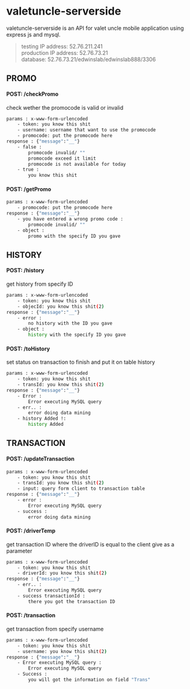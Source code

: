 # valetuncle-serverside
valetuncle-serverside is an API for valet uncle mobile application using express js and mysql.

> testing IP address: 52.76.211.241  
> production IP address: 52.76.73.21  
> database: 52.76.73.21/edwinslab/edwinslab888/3306  

## PROMO
#### POST: /checkPromo
check wether the promocode is valid or invalid
```sh
params : x-www-form-urlencoded
    - token: you know this shit
    - username: username that want to use the promocode
    - promocode: put the promocode here
response : {"message":"__"}
    - false :
        promocode invalid/ ""
        promocode exceed it limit
        promocode is not available for today
    - true :
        you know this shit
```
#### POST: /getPromo
```sh
params : x-www-form-urlencoded
    - promocode: put the promocode here
response : {"message":"__"}
    - you have entered a wrong promo code :
        promocode invalid/ ""
    - object :
        promo with the specify ID you gave
```

## HISTORY
#### POST: /history
get history from specify ID
```sh
params : x-www-form-urlencoded
    - token: you know this shit
    - objecId: you know this shit(2)
response : {"message":"__"}
    - error :
        no history with the ID you gave
    - object :
        history with the specify ID you gave
```
#### POST: /toHistory
set status on transaction to finish and put it on table history
```sh
params : x-www-form-urlencoded
    - token: you know this shit
    - transId: you know this shit(2)
response : {"message":"__"}
    - Error :
        Error executing MySQL query
    - err.. :
        error doing data mining
    - history Added !:
        history Added
```

## TRANSACTION
#### POST: /updateTransaction
```sh
params : x-www-form-urlencoded
    - token: you know this shit
    - transId: you know this shit(2)
    - input: query form client to transaction table
response : {"message":"__"}
    - error :
        Error executing MySQL query
    - success :
        error doing data mining
```

#### POST: /driverTemp
get transaction ID where the driverID is equal to the client give as a parameter
```sh
params : x-www-form-urlencoded
    - token: you know this shit
    - driverId: you know this shit(2)
response : {"message":"__"}
    - err.. :
        Error executing MySQL query
    - success transactionId :
        there you got the transaction ID
```
#### POST: /transaction
get transaction from specify username
```sh
params : x-www-form-urlencoded
    - token: you know this shit
    - username: you know this shit(2)
response : {"message":"__"}
    - Error executing MySQL query :
        Error executing MySQL query
    - Success :
        you will got the information on field "Trans"
```
